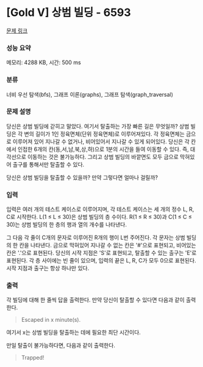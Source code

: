 # [Gold V] 상범 빌딩 - 6593 

[문제 링크](https://www.acmicpc.net/problem/6593) 

### 성능 요약

메모리: 4288 KB, 시간: 500 ms

### 분류

너비 우선 탐색(bfs), 그래프 이론(graphs), 그래프 탐색(graph_traversal)

### 문제 설명

<p>당신은 상범 빌딩에 갇히고 말았다. 여기서 탈출하는 가장 빠른 길은 무엇일까? 상범 빌딩은 각 변의 길이가 1인 정육면체(단위 정육면체)로 이루어져있다. 각 정육면체는 금으로 이루어져 있어 지나갈 수 없거나, 비어있어서 지나갈 수 있게 되어있다. 당신은 각 칸에서 인접한 6개의 칸(동,서,남,북,상,하)으로 1분의 시간을 들여 이동할 수 있다. 즉, 대각선으로 이동하는 것은 불가능하다. 그리고 상범 빌딩의 바깥면도 모두 금으로 막혀있어 출구를 통해서만 탈출할 수 있다.</p>

<p>당신은 상범 빌딩을 탈출할 수 있을까? 만약 그렇다면 얼마나 걸릴까?</p>

### 입력 

 <p>입력은 여러 개의 테스트 케이스로 이루어지며, 각 테스트 케이스는 세 개의 정수 L, R, C로 시작한다. L(1 ≤ L ≤ 30)은 상범 빌딩의 층 수이다. R(1 ≤ R ≤ 30)과 C(1 ≤ C ≤ 30)는 상범 빌딩의 한 층의 행과 열의 개수를 나타낸다.</p>

<p>그 다음 각 줄이 C개의 문자로 이루어진 R개의 행이 L번 주어진다. 각 문자는 상범 빌딩의 한 칸을 나타낸다. 금으로 막혀있어 지나갈 수 없는 칸은 '#'으로 표현되고, 비어있는 칸은 '.'으로 표현된다. 당신의 시작 지점은 'S'로 표현되고, 탈출할 수 있는 출구는 'E'로 표현된다. 각 층 사이에는 빈 줄이 있으며, 입력의 끝은 L, R, C가 모두 0으로 표현된다. 시작 지점과 출구는 항상 하나만 있다.</p>

### 출력 

 <p>각 빌딩에 대해 한 줄씩 답을 출력한다. 만약 당신이 탈출할 수 있다면 다음과 같이 출력한다.</p>

<blockquote>Escaped in x minute(s).</blockquote>

<p>여기서 x는 상범 빌딩을 탈출하는 데에 필요한 최단 시간이다.</p>

<p>만일 탈출이 불가능하다면, 다음과 같이 출력한다.</p>

<blockquote>Trapped!</blockquote>


